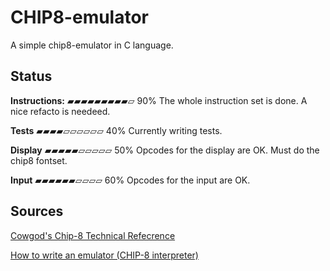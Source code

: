 # CHIP8-emulator
A simple chip8-emulator in C language.

## Status

**Instructions:**
▰▰▰▰▰▰▰▰▰▱ 90%
The whole instruction set is done. A nice refacto is needeed.

**Tests**
▰▰▰▰▱▱▱▱▱▱ 40%
Currently writing tests.

**Display**
▰▰▰▰▰▱▱▱▱▱ 50%
Opcodes for the display are OK. Must do the chip8 fontset.

**Input**
▰▰▰▰▰▰▱▱▱▱ 60%
Opcodes for the input are OK.

## Sources
[Cowgod's Chip-8 Technical Refecrence](http://devernay.free.fr/hacks/chip8/C8TECH10.HTM#Fx07)

[How to write an emulator (CHIP-8 interpreter)](http://www.multigesture.net/articles/how-to-write-an-emulator-chip-8-interpreter/)
